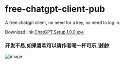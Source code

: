 # free-chatgpt-client-pub
A free chatgpt client, no need for a key, no need to log in.


Download link:[ChatGPT.Setup.1.0.0.exe](https://github.com/akl7777777/free-chatgpt-client-pub/releases/download/v0.0.1/ChatGPT.Setup.1.0.0.exe)




### 开发不易,如果喜欢可以请作者喝一杯可乐,谢谢!




![image](https://user-images.githubusercontent.com/84266551/219829283-3ed1798e-aeed-4174-bbcb-f93bf3008817.png)
